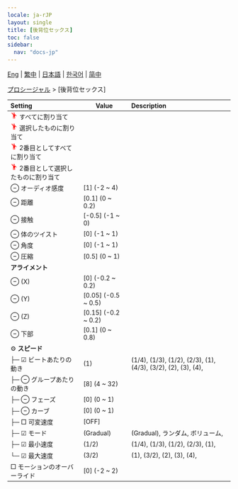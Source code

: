 ```yaml
---
locale: ja-rJP
layout: single
title: [後背位セックス]
toc: false
sidebar:
  nav: "docs-jp"
---
```

[Eng](/dancexr/menu/2025.4/motion/sex_from_behind) | [繁中](/tw/dancexr/menu/2025.4/motion/sex_from_behind) | [日本語](/jp/dancexr/menu/2025.4/motion/sex_from_behind) | [한국어](/kr/dancexr/menu/2025.4/motion/sex_from_behind) | [简中](/zh/dancexr/menu/2025.4/motion/sex_from_behind)

[プロシージャル](../menu#プロシージャル) > [後背位セックス]



| Setting | Value | Description |
| :--- | --- | :--- |
| <img src="/images/icon/ic_motion.png" alt="motion icon"/> すべてに割り当て|| 
| <img src="/images/icon/ic_motion.png" alt="motion icon"/> 選択したものに割り当て|| 
| <img src="/images/icon/ic_motion.png" alt="motion icon"/> 2番目としてすべてに割り当て|| 
| <img src="/images/icon/ic_motion.png" alt="motion icon"/> 2番目として選択したものに割り当て|| 
|  ⊖ オーディオ感度| [1] (-2 ~ 4) | 
|  ⊖ 距離| [0.1] (0 ~ 0.2) | 
|  ⊖ 接触| [-0.5] (-1 ~ 0) | 
|  ⊖ 体のツイスト| [0] (-1 ~ 1) | 
|  ⊖ 角度| [0] (-1 ~ 1) | 
|  ⊖ 圧縮| [0.5] (0 ~ 1) | 
|  <b>アライメント</b>|| 
|  ⊖ (X)| [0] (-0.2 ~ 0.2) | 
|  ⊖ (Y)| [0.05] (-0.5 ~ 0.5) | 
|  ⊖ (Z)| [0.15] (-0.2 ~ 0.2) | 
|  ⊖ 下部| [0.1] (0 ~ 0.8) | 
|  ⚙️ <b>スピード</b>| | 
| ├─ ☑ ビートあたりの動き| (1) | (1/4), (1/3), (1/2), (2/3), (1), (4/3), (3/2), (2), (3), (4), 
| ├─ ⊖ グループあたりの動き| [8] (4 ~ 32) | 
| ├─ ⊖ フェーズ| [0] (0 ~ 1) | 
| ├─ ⊖ カーブ| [0] (0 ~ 1) | 
| ├─ □ 可変速度| [OFF] | 
| ├─ ☑ モード| (Gradual) | (Gradual), ランダム, ボリューム, 
| ├─ ☑ 最小速度| (1/2) | (1/4), (1/3), (1/2), (2/3), (1), 
| └─ ☑ 最大速度| (3/2) | (1), (3/2), (2), (3), (4), 
|  □ モーションのオーバーライド| [0] (-2 ~ 2) | 
